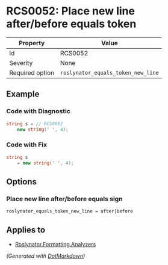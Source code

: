 # RCS0052: Place new line after/before equals token

| Property        | Value                              |
| --------------- | ---------------------------------- |
| Id              | RCS0052                            |
| Severity        | None                               |
| Required option | `roslynator_equals_token_new_line` |

## Example

### Code with Diagnostic

```csharp
string s = // RCS0052
    new string(' ', 4);
```

### Code with Fix

```csharp
string s
    = new string(' ', 4);
```

## Options

### Place new line after/before equals sign

```editorconfig
roslynator_equals_token_new_line = after|before
```

## Applies to

* [Roslynator.Formatting.Analyzers](https://www.nuget.org/packages/Roslynator.Formatting.Analyzers)


*\(Generated with [DotMarkdown](http://github.com/JosefPihrt/DotMarkdown)\)*